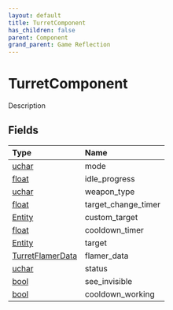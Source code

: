 ```yaml
---
layout: default
title: TurretComponent
has_children: false
parent: Component
grand_parent: Game Reflection
---
```

# TurretComponent
Description 

## Fields
| Type | Name |
|:-------------|:--------------|
| [uchar](/game-reflection/enums/uchar.md) | mode |
| [float](/game-reflection/components/float.md) | idle_progress |
| [uchar](/game-reflection/enums/uchar.md) | weapon_type |
| [float](/game-reflection/components/float.md) | target_change_timer |
| [Entity](/game-reflection/classes/entity.md) | custom_target |
| [float](/game-reflection/components/float.md) | cooldown_timer |
| [Entity](/game-reflection/classes/entity.md) | target |
| [TurretFlamerData](/game-reflection/classes/turret_flamer_data.md) | flamer_data |
| [uchar](/game-reflection/enums/uchar.md) | status |
| [bool](/game-reflection/components/bool.md) | see_invisible |
| [bool](/game-reflection/components/bool.md) | cooldown_working |

